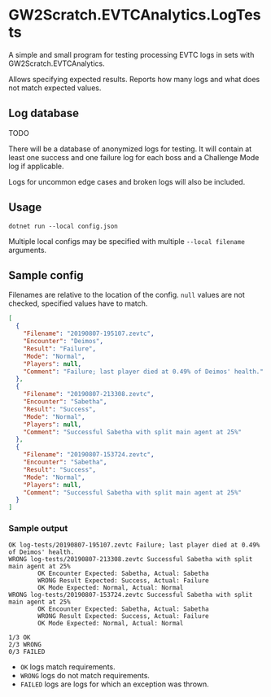 # GW2Scratch.EVTCAnalytics.LogTests

A simple and small program for testing processing EVTC logs in sets with GW2Scratch.EVTCAnalytics.

Allows specifying expected results. Reports how many logs and what does not match expected values.

## Log database
TODO

There will be a database of anonymized logs for testing. It will contain at least one
success and one failure log for each boss and a Challenge Mode log if applicable.

Logs for uncommon edge cases and broken logs will also be included.

## Usage
```
dotnet run --local config.json
```
Multiple local configs may be specified with multiple `--local filename` arguments.

## Sample config
Filenames are relative to the location of the config.
`null` values are not checked, specified values have to match.

```json
[
  {
    "Filename": "20190807-195107.zevtc",
    "Encounter": "Deimos",
    "Result": "Failure",
    "Mode": "Normal",
    "Players": null,
    "Comment": "Failure; last player died at 0.49% of Deimos' health."
  },
  {
    "Filename": "20190807-213308.zevtc",
    "Encounter": "Sabetha",
    "Result": "Success",
    "Mode": "Normal",
    "Players": null,
    "Comment": "Successful Sabetha with split main agent at 25%"
  },
  {
    "Filename": "20190807-153724.zevtc",
    "Encounter": "Sabetha",
    "Result": "Success",
    "Mode": "Normal",
    "Players": null,
    "Comment": "Successful Sabetha with split main agent at 25%"
  }
]
```

### Sample output
```
OK log-tests/20190807-195107.zevtc Failure; last player died at 0.49% of Deimos' health.
WRONG log-tests/20190807-213308.zevtc Successful Sabetha with split main agent at 25%
        OK Encounter Expected: Sabetha, Actual: Sabetha
        WRONG Result Expected: Success, Actual: Failure
        OK Mode Expected: Normal, Actual: Normal
WRONG log-tests/20190807-153724.zevtc Successful Sabetha with split main agent at 25%
        OK Encounter Expected: Sabetha, Actual: Sabetha
        WRONG Result Expected: Success, Actual: Failure
        OK Mode Expected: Normal, Actual: Normal

1/3 OK
2/3 WRONG
0/3 FAILED
```

- `OK` logs match requirements.
- `WRONG` logs do not match requirements.
- `FAILED` logs are logs for which an exception was thrown.
